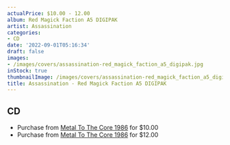 ```yaml
---
actualPrice: $10.00 - 12.00
album: Red Magick Faction A5 DIGIPAK
artist: Assassination
categories:
- CD
date: '2022-09-01T05:16:34'
draft: false
images:
- /images/covers/assassination-red_magick_faction_a5_digipak.jpg
inStock: true
thumbnailImage: /images/covers/assassination-red_magick_faction_a5_digipak-thumb.jpg
title: Assassination - Red Magick Faction A5 DIGIPAK
---
```


## CD
* Purchase from [Metal To The Core 1986](https://metaltothecore1986.com/shop/assassination-red-magick-faction-a5-digipak-cd/) for $10.00
* Purchase from [Metal To The Core 1986](https://metaltothecore1986.com/shop/assassination-red-magick-faction-a5-digipak-cd/) for $12.00
